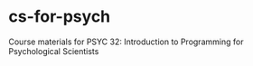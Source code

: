 # cs-for-psych
Course materials for PSYC 32: Introduction to Programming for Psychological Scientists
